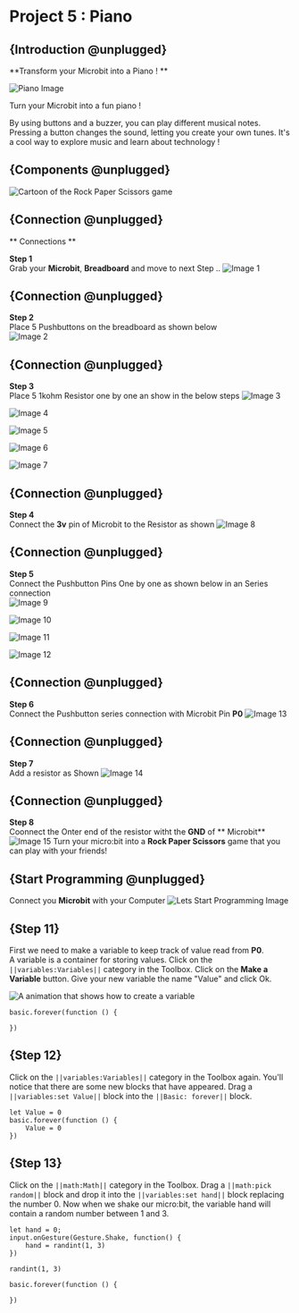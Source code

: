 # Project 5 : Piano

## {Introduction @unplugged}

**Transform your Microbit into a Piano ! **

![Piano Image](https://Edusharks.github.io/Micorbit-Basics-tutorial/Assest/Piano/CN.png)

Turn your Microbit into a fun piano !
 
By using buttons and a buzzer, you can play different musical notes. Pressing a button changes the sound, letting you create your own tunes. It's a cool way to explore music and learn about technology ! 


## {Components @unplugged}

![Cartoon of the Rock Paper Scissors game](https://edusharks.github.io/Micorbit-Basics-tutorial/Assets/Piano/CN.png)


## {Connection @unplugged}

** Connections **

**Step 1**  
Grab your **Microbit**, **Breadboard** and move to next Step ..
![Image 1](https://edusharks.github.io/Micorbit-Basics-tutorial/Assets/Piano/S1.png)

## {Connection @unplugged}

**Step 2**  
Place 5 Pushbuttons on the breadboard as shown below  
![Image 2](https://edusharks.github.io/Micorbit-Basics-tutorial/Assets/Piano/S2.png)

## {Connection @unplugged}

**Step 3**  
Place 5 1kohm Resistor one by one an show in the below steps
![Image 3](https://edusharks.github.io/Micorbit-Basics-tutorial/Assets/Piano/S3.png)

![Image 4](https://edusharks.github.io/Micorbit-Basics-tutorial/Assets/Piano/S4.png)

![Image 5](https://edusharks.github.io/Micorbit-Basics-tutorial/Assets/Piano/S5.png)

![Image 6](https://edusharks.github.io/Micorbit-Basics-tutorial/Assets/Piano/S6.png)

![Image 7](https://edusharks.github.io/Micorbit-Basics-tutorial/Assets/Piano/S7.png)

## {Connection @unplugged}
**Step 4**  
Connect the **3v** pin of Microbit to the Resistor as shown
![Image 8](https://edusharks.github.io/Micorbit-Basics-tutorial/Assets/Piano/S8.png)

## {Connection @unplugged}
**Step 5**  
Connect the Pushbutton Pins One by one as shown below in an Series connection  
![Image 9](https://edusharks.github.io/Micorbit-Basics-tutorial/Assets/Piano/S9.png)

![Image 10](https://edusharks.github.io/Micorbit-Basics-tutorial/Assets/Piano/S10.png)

![Image 11](https://edusharks.github.io/Micorbit-Basics-tutorial/Assets/Piano/S11.png)

![Image 12](https://edusharks.github.io/Micorbit-Basics-tutorial/Assets/Piano/S12.png)

## {Connection @unplugged}
**Step 6**  
Connect the Pushbutton series connection with Microbit Pin **P0**
![Image 13](https://edusharks.github.io/Micorbit-Basics-tutorial/Assets/Piano/S13.png)

## {Connection @unplugged}
**Step 7**  
Add a resistor as Shown
![Image 14](https://edusharks.github.io/Micorbit-Basics-tutorial/Assets/Piano/S14.png)

## {Connection @unplugged}
**Step 8**  
Coonnect the Onter end of the resistor witht the **GND** of ** Microbit**
![Image 15](https://edusharks.github.io/Micorbit-Basics-tutorial/Assets/Piano/S15.png)
Turn your micro:bit into a **Rock Paper Scissors** game that you can play with your friends!

## {Start Programming @unplugged}
Connect you **Microbit** with your Computer
![Lets Start Programming Image](https://edusharks.github.io/Micorbit-Basics-tutorial/Assets/Piano/LSP.png)

 

## {Step 11}

First we need to make a variable to keep track of value read from **P0**.   
A variable is a container for storing values. Click on the ``||variables:Variables||`` category in the Toolbox. Click on the **Make a Variable** button. Give your new variable the name "Value" and click Ok.

![A animation that shows how to create a variable](https://edusharks.github.io/Micorbit-Basics-tutorial/Assets/Piano/S0.gif)

```blocks
basic.forever(function () {
	
})
```

## {Step 12}

Click on the ``||variables:Variables||`` category in the Toolbox again. You'll notice that there are some new blocks that have appeared. Drag a ``||variables:set Value||`` block into the ``||Basic: forever||`` block.

```blocks
let Value = 0
basic.forever(function () {
    Value = 0
})
```



## {Step 13}

Click on the ``||math:Math||`` category in the Toolbox. Drag a ``||math:pick random||`` block and drop it into the ``||variables:set hand||`` block replacing the number 0. Now when we shake our micro:bit, the variable hand will contain a random number between 1 and 3.

```blocks
let hand = 0;
input.onGesture(Gesture.Shake, function() {
    hand = randint(1, 3)
})
```

```blockconfig.global
randint(1, 3)
```

```template
basic.forever(function () {
	
})
```
